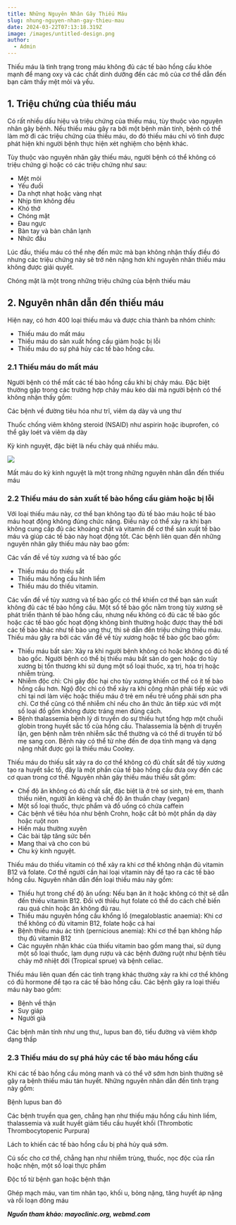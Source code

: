 ```yaml
---
title: Những Nguyên Nhân Gây Thiếu Máu
slug: nhung-nguyen-nhan-gay-thieu-mau
date: 2024-03-22T07:13:18.319Z
image: /images/untitled-design.png
author:
  - Admin
---
```

Thiếu máu là tình trạng trong máu không đủ các tế bào hồng cầu khỏe mạnh để mang oxy và các chất dinh dưỡng đến các mô của cơ thể dẫn đến bạn cảm thấy mệt mỏi và yếu.

## 1. Triệu chứng của thiếu máu

Có rất nhiều dấu hiệu và triệu chứng của thiếu máu, tùy thuộc vào nguyên nhân gây bệnh. Nếu thiếu máu gây ra bởi một bệnh mãn tính, bệnh có thể làm mờ đi các triệu chứng của thiếu máu, do đó thiếu máu chỉ vô tình được phát hiện khi người bệnh thực hiện xét nghiệm cho bệnh khác.

Tùy thuộc vào nguyên nhân gây thiếu máu, người bệnh có thể không có triệu chứng gì hoặc có các triệu chứng như sau:

* Mệt mỏi
* Yếu đuối
* Da nhợt nhạt hoặc vàng nhạt
* Nhịp tim không đều
* Khó thở
* Chóng mặt
* Đau ngực
* Bàn tay và bàn chân lạnh
* Nhức đầu

Lúc đầu, thiếu máu có thể nhẹ đến mức mà bạn không nhận thấy điều đó nhưng các triệu chứng này sẽ trở nên nặng hơn khi nguyên nhân thiếu máu không được giải quyết.

Chóng mặt là một trong những triệu chứng của bệnh thiếu máu

## 2. Nguyên nhân dẫn đến thiếu máu

Hiện nay, có hơn 400 loại thiếu máu và được chia thành ba nhóm chính:

* Thiếu máu do mất máu
* Thiếu máu do sản xuất hồng cầu giảm hoặc bị lỗi
* Thiếu máu do sự phá hủy các tế bào hồng cầu.

### 2.1 Thiếu máu do mất máu

Người bệnh có thể mất các tế bào hồng cầu khi bị chảy máu. Đặc biệt thường gặp trong các trường hợp chảy máu kéo dài mà người bệnh có thể không nhận thấy gồm:

Các bệnh về đường tiêu hóa như trĩ, viêm dạ dày và ung thư

Thuốc chống viêm không steroid (NSAID) như aspirin hoặc ibuprofen, có thể gây loét và viêm dạ dày

Kỳ kinh nguyệt, đặc biệt là nếu chảy quá nhiều máu.

![](/images/20191023_120555_931266_chong-mat-1.max-1800x1800.jpg)

Mất máu do kỳ kinh nguyệt là một trong những nguyên nhân dẫn đến thiếu máu

### 2.2 Thiếu máu do sản xuất tế bào hồng cầu giảm hoặc bị lỗi

Với loại thiếu máu này, cơ thể bạn không tạo đủ tế bào máu hoặc tế bào máu hoạt động không đúng chức năng. Điều này có thể xảy ra khi bạn không cung cấp đủ các khoáng chất và vitamin để cơ thể sản xuất tế bào máu và giúp các tế bào này hoạt động tốt. Các bệnh liên quan đến những nguyên nhân gây thiếu máu này bao gồm:

Các vấn đề về tủy xương và tế bào gốc

* Thiếu máu do thiếu sắt
* Thiếu máu hồng cầu hình liềm
* Thiếu máu do thiếu vitamin.

Các vấn đề về tủy xương và tế bào gốc có thể khiến cơ thể bạn sản xuất không đủ các tế bào hồng cầu. Một số tế bào gốc nằm trong tủy xương sẽ phát triển thành tế bào hồng cầu, nhưng nếu không có đủ các tế bào gốc hoặc các tế bào gốc hoạt động không bình thường hoặc được thay thế bởi các tế bào khác như tế bào ung thư, thì sẽ dẫn đến triệu chứng thiếu máu. Thiếu máu gây ra bởi các vấn đề về tủy xương hoặc tế bào gốc bao gồm:

* Thiếu máu bất sản: Xảy ra khi người bệnh không có hoặc không có đủ tế bào gốc. Người bệnh có thể bị thiếu máu bất sản do gen hoặc do tủy xương bị tổn thương khi sử dụng một số loại thuốc, xạ trị, hóa trị hoặc nhiễm trùng.
* Nhiễm độc chì: Chì gây độc hại cho tủy xương khiến cơ thể có ít tế bào hồng cầu hơn. Ngộ độc chì có thể xảy ra khi công nhân phải tiếp xúc với chì tại nơi làm việc hoặc thiếu máu ở trẻ em nếu trẻ uống phải sơn pha chì. Cơ thể cũng có thể nhiễm chỉ nếu cho ăn thức ăn tiếp xúc với một số loại đồ gốm không được tráng men đúng cách.
* Bệnh thalassemia bệnh lý di truyền do sự thiếu hụt tổng hợp một chuỗi globin trong huyết sắc tố của hồng cầu. Thalassemia là bệnh di truyền lặn, gen bệnh nằm trên nhiễm sắc thể thường và có thể di truyền từ bố mẹ sang con. Bệnh này có thể từ nhẹ đến đe dọa tính mạng và dạng nặng nhất được gọi là thiếu máu Cooley.

Thiếu máu do thiếu sắt xảy ra do cơ thể không có đủ chất sắt để tủy xương tạo ra huyết sắc tố, đây là một phần của tế bào hồng cầu đưa oxy đến các cơ quan trong cơ thể. Nguyên nhân gây thiếu máu thiếu sắt gồm:

* Chế độ ăn không có đủ chất sắt, đặc biệt là ở trẻ sơ sinh, trẻ em, thanh thiếu niên, người ăn kiêng và chế độ ăn thuần chay (vegan)
* Một số loại thuốc, thực phẩm và đồ uống có chứa caffein
* Các bệnh về tiêu hóa như bệnh Crohn, hoặc cắt bỏ một phần dạ dày hoặc ruột non
* Hiến máu thường xuyên
* Các bài tập tăng sức bền
* Mang thai và cho con bú
* Chu kỳ kinh nguyệt.

Thiếu máu do thiếu vitamin có thể xảy ra khi cơ thể không nhận đủ vitamin B12 và folate. Cơ thể người cần hai loại vitamin này để tạo ra các tế bào hồng cầu. Nguyên nhân dẫn đến loại thiếu máu này gồm:

* Thiếu hụt trong chế độ ăn uống: Nếu bạn ăn ít hoặc không có thịt sẽ dẫn đến thiếu vitamin B12. Đối với thiếu hụt folate có thể do cách chế biến rau quá chín hoặc ăn không đủ rau.
* Thiếu máu nguyên hồng cầu khổng lồ (megaloblastic anaemia): Khi cơ thể không có đủ vitamin B12, folate hoặc cả hai
* Bệnh thiếu máu ác tính (pernicious anemia): Khi cơ thể bạn không hấp thụ đủ vitamin B12
* Các nguyên nhân khác của thiếu vitamin bao gồm mang thai, sử dụng một số loại thuốc, lạm dụng rượu và các bệnh đường ruột như bệnh tiêu chảy mỡ nhiệt đới (Tropical sprue) và bệnh celiac.

Thiếu máu liên quan đến các tình trạng khác thường xảy ra khi cơ thể không có đủ hormone để tạo ra các tế bào hồng cầu. Các bệnh gây ra loại thiếu máu này bao gồm:

* Bệnh về thận
* Suy giáp
* Người già

Các bệnh mãn tính như ung thư,, lupus ban đỏ, tiểu đường và viêm khớp dạng thấp

### 2.3 Thiếu máu do sự phá hủy các tế bào máu hồng cầu

Khi các tế bào hồng cầu mỏng manh và có thể vỡ sớm hơn bình thường sẽ gây ra bệnh thiếu máu tán huyết. Những nguyên nhân dẫn đến tình trạng này gồm:

Bệnh lupus ban đỏ

Các bệnh truyền qua gen, chẳng hạn như thiếu máu hồng cầu hình liềm, thalassemia và xuất huyết giảm tiểu cầu huyết khối (Thrombotic Thrombocytopenic Purpura)

Lách to khiến các tế bào hồng cầu bị phá hủy quá sớm.

Cú sốc cho cơ thể, chẳng hạn như nhiễm trùng, thuốc, nọc độc của rắn hoặc nhện, một số loại thực phẩm

Độc tố từ bệnh gan hoặc bệnh thận

Ghép mạch máu, van tim nhân tạo, khối u, bỏng nặng, tăng huyết áp nặng và rối loạn đông máu

***Nguồn tham khảo: mayoclinic.org, webmd.com***

